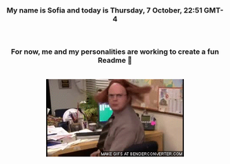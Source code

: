 


<div align="center">
<h3 >My name is Sofia and today is Thursday, 7 October, 22:51 GMT-4</h3><br>
<h3 >For now, me and my personalities are working to create a fun Readme 👋
</h3><br>
<img src='img/dwight.gif' alt='working...'/>
</div>
